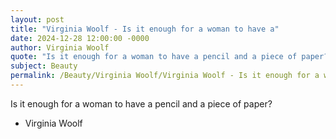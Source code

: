 ```yaml
---
layout: post
title: "Virginia Woolf - Is it enough for a woman to have a"
date: 2024-12-28 12:00:00 -0000
author: Virginia Woolf
quote: "Is it enough for a woman to have a pencil and a piece of paper?"
subject: Beauty
permalink: /Beauty/Virginia Woolf/Virginia Woolf - Is it enough for a woman to have a
---
```


Is it enough for a woman to have a pencil and a piece of paper?

- Virginia Woolf
